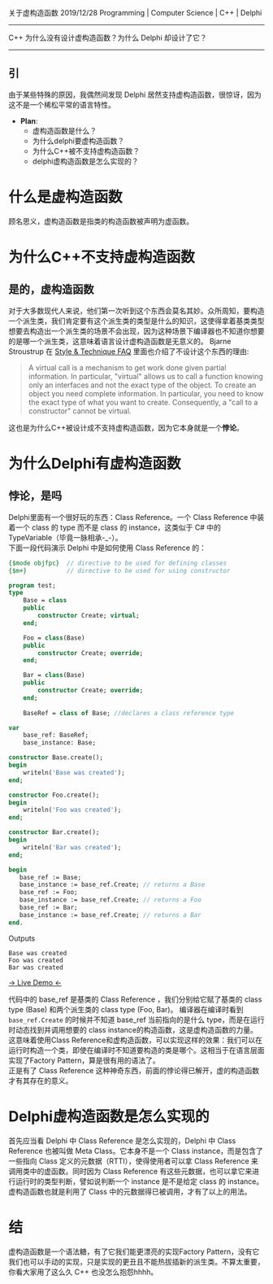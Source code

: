 关于虚构造函数
2019/12/28
Programming | Computer Science | C++ | Delphi

---

C++ 为什么没有设计虚构造函数？为什么 Delphi 却设计了它？

---

## 引

由于某些特殊的原因，我偶然间发现 Delphi 居然支持虚构造函数，很惊讶，因为这不是一个稀松平常的语言特性。

+ **Plan**: 
    + 虚构造函数是什么？
    + 为什么delphi要虚构造函数？
    + 为什么C++被不支持虚构造函数？
    + delphi虚构造函数是怎么实现的？

# 什么是虚构造函数

顾名思义，虚构造函数是指类的构造函数被声明为虚函数。

# 为什么C++不支持虚构造函数

## 是的，虚构造函数  

对于大多数现代人来说，他们第一次听到这个东西会莫名其妙。众所周知，要构造一个派生类，我们肯定要有这个派生类的类型是什么的知识，这使得拿着基类类型想要去构造出一个派生类的场景不会出现，因为这种场景下编译器也不知道你想要的是哪一个派生类，这意味着语言设计虚构造函数是无意义的。
Bjarne Stroustrup 在 [Style & Technique FAQ](http://www.stroustrup.com/bs_faq2.html#virtual-ctor) 里面也介绍了不设计这个东西的理由:
> A virtual call is a mechanism to get work done given partial information. In particular, "virtual" allows us to call a function knowing only an interfaces and not the exact type of the object. To create an object you need complete information. In particular, you need to know the exact type of what you want to create. Consequently, a "call to a constructor" cannot be virtual.

这也是为什么C++被设计成不支持虚构造函数，因为它本身就是一个**悖论**。  

# 为什么Delphi有虚构造函数

## 悖论，是吗  

Delphi里面有一个很好玩的东西：Class Reference。一个 Class Reference 中装着一个 class 的 type 而不是 class 的 instance，这类似于 C# 中的 TypeVariable（毕竟一脉相承-_-）。  
下面一段代码演示 Delphi 中是如何使用 Class Reference 的：

```pascal
{$mode objfpc}  // directive to be used for defining classes
{$m+}           // directive to be used for using constructor

program test;
type
    Base = class
    public
        constructor Create; virtual;
    end;

    Foo = class(Base)
    public
        constructor Create; override;
    end;

    Bar = class(Base)
    public
        constructor Create; override;
    end;
    
    BaseRef = class of Base; //declares a class reference type

var
    base_ref: BaseRef;
    base_instance: Base;

constructor Base.create();
begin
    writeln('Base was created');
end;

constructor Foo.create();
begin
    writeln('Foo was created');
end;

constructor Bar.create();
begin
    writeln('Bar was created');
end;

begin  
   base_ref := Base;
   base_instance := base_ref.Create; // returns a Base
   base_ref := Foo;
   base_instance := base_ref.Create; // returns a Foo
   base_ref := Bar;
   base_instance := base_ref.Create; // returns a Bar
end.
```

Outputs

```
Base was created
Foo was created
Bar was created
```

[→ Live Demo ←](https://rextester.com/live/MYDX18092)

代码中的 base_ref 是基类的 Class Reference ，我们分别给它赋了基类的 class type (Base) 和两个派生类的 class type (Foo, Bar)。
编译器在编译时看到 `base_ref.Create` 的时候并不知道 base_ref 当前指向的是什么 type，而是在运行时动态找到并调用想要的 class instance的构造函数，这是虚构造函数的力量。  
这意味着使用Class Reference和虚构造函数，可以实现这样的效果：我们可以在运行时构造一个类，即使在编译时不知道要构造的类是哪个。这相当于在语言层面实现了Factory Pattern，算是很有用的语法了。  
正是有了 Class Reference 这种神奇东西，前面的悖论得已解开，虚的构造函数才有其存在的意义。

# Delphi虚构造函数是怎么实现的

首先应当看 Delphi 中 Class Reference 是怎么实现的，Delphi 中 Class Reference 也被叫做 Meta Class。它本身不是一个 Class instance，而是包含了一些指向 Class 定义的元数据（RTTI），使得使用者可以拿 Class Reference 来调用类中的虚函数。同时因为 Class Reference 有这些元数据，也可以拿它来进行运行时的类型判断，譬如说判断一个 instance 是不是给定 class 的 instance。
虚构造函数也就是利用了 Class 中的元数据得已被调用，才有了以上的用法。

# 结

虚构造函数是一个语法糖，有了它我们能更漂亮的实现Factory Pattern，没有它我们也可以手动的实现，只是实现的更丑且不能热拔插新的派生类。不算太重要，你看大家用了这么久 C++ 也没怎么抱怨hhhh。  
